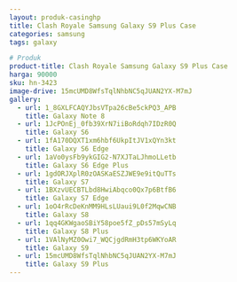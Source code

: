 ```yaml
---
layout: produk-casinghp
title: Clash Royale Samsung Galaxy S9 Plus Case
categories: samsung
tags: galaxy

# Produk
product-title: Clash Royale Samsung Galaxy S9 Plus Case
harga: 90000
sku: hn-3423
image-drive: 15mcUMD8WfsTqlNhbNC5qJUAN2YX-M7mJ
gallery:
  - url: 1_8GXLFCAQYJbsVTpa26cBe5ckPQ3_APB
    title: Galaxy Note 8
  - url: 1JcPOnEj_0fb39XrN7iiBoRdqh7IDzR0Q
    title: Galaxy S6
  - url: 1fA170DQXT1xm6hbf6UkpItJV1xQYn3kt
    title: Galaxy S6 Edge
  - url: 1aVo0ysFb9ykGIG2-N7XJTaLJhmoLLetb
    title: Galaxy S6 Edge Plus
  - url: 1gdORJXplR0zOASKaESZJWE9e9itQuTTs
    title: Galaxy S7
  - url: 1BXzvUECBTLbd8HwiAbqco0Qx7p6BtfB6
    title: Galaxy S7 Edge
  - url: 1oO4rRcDeKnMM9HLsLUaui9L0f2MqwCNB
    title: Galaxy S8
  - url: 1qq4GKWgaoSBiY58poe5fZ_pDs57mSyLq
    title: Galaxy S8 Plus
  - url: 1VAlNyMZ0Owi7_WQCjgdRmH3tp6WKYoAR
    title: Galaxy S9
  - url: 15mcUMD8WfsTqlNhbNC5qJUAN2YX-M7mJ
    title: Galaxy S9 Plus
---
```

